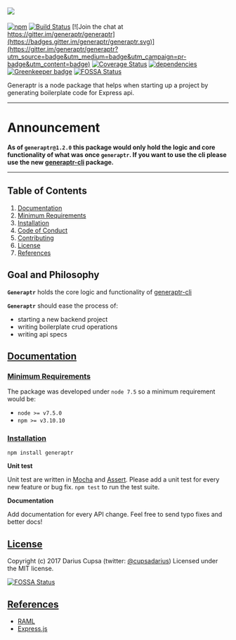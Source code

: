 ![](http://i.imgur.com/yCRAubA.png)
========

[![npm](https://badge.fury.io/js/generaptr.svg)](http://badge.fury.io/js/generaptr) [![Build Status](https://travis-ci.org/generaptr/generaptr.svg)](http://travis-ci.org/generaptr/generaptr) [![Join the chat at https://gitter.im/generaptr/generaptr](https://badges.gitter.im/generaptr/generaptr.svg)](https://gitter.im/generaptr/generaptr?utm_source=badge&utm_medium=badge&utm_campaign=pr-badge&utm_content=badge) [![Coverage Status](https://coveralls.io/repos/github/generaptr/generaptr/badge.svg?branch=master)](https://coveralls.io/github/generaptr/generaptr?branch=master) [![dependencies](https://david-dm.org/cupsadarius/generaptr.svg?theme=shields.io)](https://david-dm.org/cupsadarius/generaptr) [![Greenkeeper badge](https://badges.greenkeeper.io/generaptr/generaptr.svg)](https://greenkeeper.io/)
[![FOSSA Status](https://app.fossa.io/api/projects/git%2Bgithub.com%2Fgeneraptr%2Fgeneraptr.svg?type=shield)](https://app.fossa.io/projects/git%2Bgithub.com%2Fgeneraptr%2Fgeneraptr?ref=badge_shield)

Generaptr is a node package that helps when starting up a project by generating boilerplate code for Express api.

-------

# Announcement

**As of `generaptr@1.2.0` this package would only hold the logic and core functionality of what was once `generaptr`. If you want to use the cli please use the new [generaptr-cli](https://github.com/generaptr/generaptr-cli) package.**

-------
## Table of Contents
1. [Documentation](#documentation)
2. [Minimum Requirements](#minimum-requirements)
3. [Installation](#instalation)
6. [Code of Conduct](#code-conduct)
7. [Contributing](#contributing)
8. [License](#license)
9. [References](#references)

## Goal and Philosophy
**`Generaptr`** holds the core logic and functionality of [generaptr-cli](https://github.com/generaptr/generaptr-cli)
 
**`Generaptr`** should ease the process of:
- starting a new backend project
- writing boilerplate crud operations
- writing api specs

## [Documentation](#documentation)
<a name="documentation"></a>
### [Minimum Requirements](#minimum-requirements)
<a name="minimum-requirements"></a>
The package was developed under `node 7.5` so a minimum requirement would be:
* `node >= v7.5.0`
* `npm >= v3.10.10`
### [Installation](#instalation)
<a name="instalation"></a>

``` shell
npm install generaptr
```

**Unit test**

Unit test are written in [Mocha](https://mochajs.org/) and [Assert](https://nodejs.org/api/assert.html). Please add a unit test for every new feature or bug fix. `npm test` to run the test suite.

**Documentation**

Add documentation for every API change. Feel free to send typo fixes and better docs!

## [License](#license)
<a name="license"></a>

Copyright (c) 2017 Darius Cupsa (twitter: [@cupsadarius](https://twitter.com/cupsadarius))
Licensed under the MIT license.

[![FOSSA Status](https://app.fossa.io/api/projects/git%2Bgithub.com%2Fgeneraptr%2Fgeneraptr.svg?type=large)](https://app.fossa.io/projects/git%2Bgithub.com%2Fgeneraptr%2Fgeneraptr?ref=badge_large)

## [References](#references)
<a name="references"></a>
* [RAML](http://raml.org)
* [Express.js](https://expressjs.com)